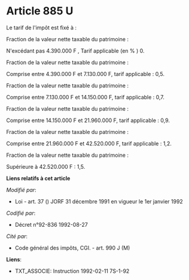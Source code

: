 # Article 885 U

Le tarif de l'impôt est fixé à :

Fraction de la valeur nette taxable du patrimoine :

N'excédant pas 4.390.000 F , Tarif applicable (en % ) 0.

Fraction de la valeur nette taxable du patrimoine :

Comprise entre 4.390.000 F et 7.130.000 F, tarif applicable : 0,5.

Fraction de la valeur nette taxable du patrimoine :

Comprise entre 7.130.000 F et 14.150.000 F, tarif applicable : 0,7.

Fraction de la valeur nette taxable du patrimoine :

Comprise entre 14.150.000 F et 21.960.000 F, tarif applicable : 0,9.

Fraction de la valeur nette taxable du patrimoine :

Comprise entre 21.960.000 F et 42.520.000 F, tarif applicable : 1,2.

Fraction de la valeur nette taxable du patrimoine :

Supérieure à 42.520.000 F : 1,5.

**Liens relatifs à cet article**

_Modifié par_:

  - Loi - art. 37 () JORF 31 décembre 1991 en vigueur le 1er janvier 1992

_Codifié par_:

  - Décret n°92-836 1992-08-27

_Cité par_:

  - Code général des impôts, CGI. - art. 990 J (M)

**Liens**:

  - TXT_ASSOCIE: Instruction 1992-02-11 7S-1-92
